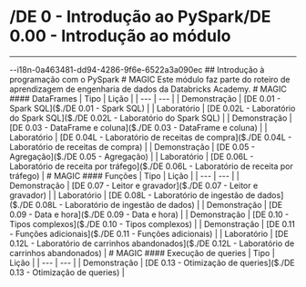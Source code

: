 # /DE 0 - Introdução ao PySpark/DE 0.00 - Introdução ao módulo
<hr>--i18n-0a463481-dd94-4286-9f6e-6522a3a090ec
## Introdução à programação com o PySpark
# MAGIC
Este módulo faz parte do roteiro de aprendizagem de engenharia de dados da Databricks Academy.
# MAGIC
#### DataFrames
| Tipo | Lição |
| --- | --- |
| Demonstração | [DE 0.01 - Spark SQL]($./DE 0.01 - Spark SQL) |
| Laboratório | [DE 0.02L - Laboratório do Spark SQL]($./DE 0.02L - Laboratório do Spark SQL) |
| Demonstração | [DE 0.03 - DataFrame e coluna]($./DE 0.03 - DataFrame e coluna) |
| Laboratório | [DE 0.04L - Laboratório de receitas de compra]($./DE 0.04L - Laboratório de receitas de compra) |
| Demonstração | [DE 0.05 - Agregação]($./DE 0.05 - Agregação) |
| Laboratório | [DE 0.06L - Laboratório de receita por tráfego]($./DE 0.06L - Laboratório de receita por tráfego) |
# MAGIC
#### Funções
| Tipo | Lição |
| --- | --- |
| Demonstração | [DE 0.07 - Leitor e gravador]($./DE 0.07 - Leitor e gravador) |
| Laboratório | [DE 0.08L - Laboratório de ingestão de dados]($./DE 0.08L - Laboratório de ingestão de dados) |
| Demonstração | [DE 0.09 - Data e hora]($./DE 0.09 - Data e hora) |
| Demonstração | [DE 0.10 - Tipos complexos]($./DE 0.10 - Tipos complexos) |
| Demonstração | [DE 0.11 - Funções adicionais]($./DE 0.11 - Funções adicionais) |
| Laboratório | [DE 0.12L - Laboratório de carrinhos abandonados]($./DE 0.12L - Laboratório de carrinhos abandonados) |
# MAGIC
#### Execução de queries
| Tipo | Lição |
| --- | --- |
| Demonstração | [DE 0.13 - Otimização de queries]($./DE 0.13 - Otimização de queries) |
